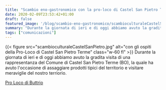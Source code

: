 ```yaml
---
title: "Scambio eno-gastronomico con la pro-loco di Castel San Pietro Terme (BO)"
date: 2020-02-09T23:53:42+01:00
draft: false
featured_image: '/blog/scambio-eno-gastronomico/scambioculturaleCastelSanPietro.jpg'
summary: "Durante la giornata di ieri e di oggi abbiamo avuto la gradita visita di ..."
tags: ["comunicazioni"]
---
```


{{< figure src="scambioculturaleCastelSanPietro.jpg" alt="con gli ospiti della Pro-Loco di Castel San Pietro Terme" class="w-60 fl" >}}
Durante la giornata di ieri e di oggi abbiamo avuto la gradita visita di una rappresentanza del Comune di Castel San Pietro Terme (BO), la quale ha avuto l'occasione di assaggiare prodotti tipici del territorio e visitare meraviglie del nostro terriorio.

[Pro Loco di Buttrio](https://www.facebook.com/buttrio/posts/3254359437914643)
